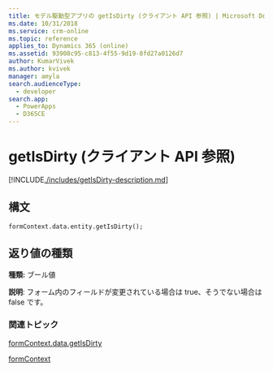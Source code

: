 ```yaml
---
title: モデル駆動型アプリの getIsDirty (クライアント API 参照) | Microsoft Docs
ms.date: 10/31/2018
ms.service: crm-online
ms.topic: reference
applies_to: Dynamics 365 (online)
ms.assetid: 93908c95-c813-4f55-9d19-8fd27a0126d7
author: KumarVivek
ms.author: kvivek
manager: amyla
search.audienceType:
  - developer
search.app:
  - PowerApps
  - D365CE
---
```

# <a name="getisdirty-client-api-reference"></a>getIsDirty (クライアント API 参照)



[!INCLUDE[./includes/getIsDirty-description.md](./includes/getIsDirty-description.md)]

## <a name="syntax"></a>構文

`formContext.data.entity.getIsDirty();`

## <a name="return-type"></a>返り値の種類

**種類:** ブール値

**説明**: フォーム内のフィールドが変更されている場合は true、そうでない場合は false です。

### <a name="related-topics"></a>関連トピック

[formContext.data.getIsDirty](../formContext-data/getIsDirty.md)

[formContext](../../clientapi-form-context.md)


